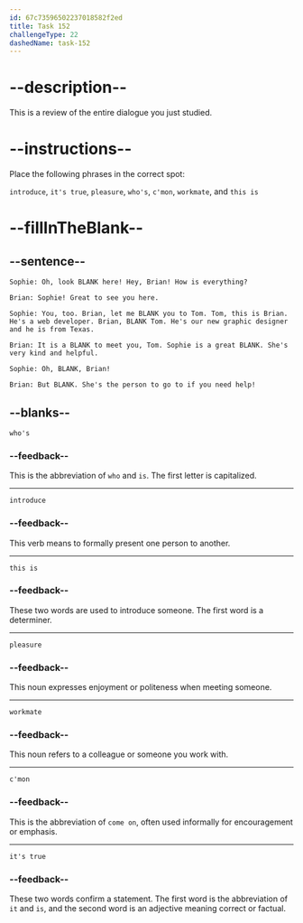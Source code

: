 ```yaml
---
id: 67c73596502237018582f2ed
title: Task 152
challengeType: 22
dashedName: task-152
---
```

<!-- REVIEW -->

# --description--

This is a review of the entire dialogue you just studied.  

# --instructions--  

Place the following phrases in the correct spot:  

`introduce`, `it's true`, `pleasure`, `who's`, `c'mon`, `workmate`, and `this is`  

# --fillInTheBlank--  

## --sentence--  

`Sophie: Oh, look BLANK here! Hey, Brian! How is everything?`  

`Brian: Sophie! Great to see you here.`  

`Sophie: You, too. Brian, let me BLANK you to Tom. Tom, this is Brian. He's a web developer. Brian, BLANK Tom. He's our new graphic designer and he is from Texas.`  

`Brian: It is a BLANK to meet you, Tom. Sophie is a great BLANK. She's very kind and helpful.`  

`Sophie: Oh, BLANK, Brian!`  

`Brian: But BLANK. She's the person to go to if you need help!`  

## --blanks--  

`who's`  

### --feedback--

This is the abbreviation of `who` and `is`. The first letter is capitalized.  

---

`introduce`  

### --feedback--

This verb means to formally present one person to another.  

---

`this is`  

### --feedback--

These two words are used to introduce someone. The first word is a determiner.  

---

`pleasure`  

### --feedback--

This noun expresses enjoyment or politeness when meeting someone.  

---

`workmate`  

### --feedback--

This noun refers to a colleague or someone you work with.  

---

`c'mon`  

### --feedback--

This is the abbreviation of `come on`, often used informally for encouragement or emphasis.  

---

`it's true`  

### --feedback--

These two words confirm a statement. The first word is the abbreviation of `it` and `is`, and the second word is an adjective meaning correct or factual.  
